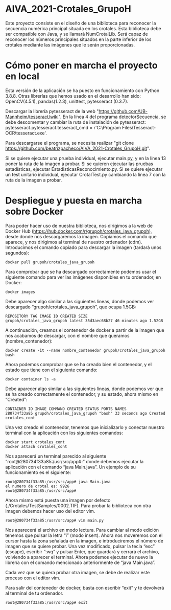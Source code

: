 # AIVA_2021-Crotales_GrupoH

Este proyecto consiste en el diseño de una biblioteca para reconocer la secuencia numérica principal situada en los crotales. Esta biblioteca debe ser compatible con Java, y se llamará NumCrotalLib. Será capaz de reconocer los números principales situados en la parte inferior de los crotales mediante las imágenes que le serán proporcionadas. 

# Cómo poner en marcha el proyecto en local 

Esta versión de la aplicación se ha puesto en funcionamiento con Python 3.8.8. Otras librerías que hemos usado en el desarrollo han sido: OpenCV(4.5.1), pandas(1.2.3), unittest, pytesseract (0.3.7).

Descargar la librería pytesseract de la web "https://github.com/UB-Mannheim/tesseract/wiki". En la línea 4 del programa detectorSecuencia, se debe descomentar y cambiar la ruta de instalación de pytesseract: pytesseract.pytesseract.tesseract_cmd = r'C:\Program Files\Tesseract-OCR\tesseract.exe'.

Para descargarse el programa, se necesita realizar "git clone https://github.com/beatrizpacheco/AIVA_2021-Crotales_GrupoH.git". 

Si se quiere ejecutar una prueba individual, ejecutar main.py, y en la línea 13 poner la ruta de la imagen a probar. Si se quieren ejecutar las pruebas estadísticas, ejecutar EstadisticasReconocimiento.py. Si se quiere ejecutar un test unitario individual, ejecutar CrotalTest.py cambiando la línea 7 con la ruta de la imagen a probar.

# Despliegue y puesta en marcha sobre Docker

Para poder hacer uso de nuestra biblioteca, nos dirigimos a la web de Docker Hub (https://hub.docker.com/r/grupoh/crotales_java_grupoh), desde donde nos descargaremos la imagen. Copiamos el comando que aparece, y nos dirigimos al terminal de nuestro ordenador (cdm). Introducimos el comando copiado para descargar la imagen (tardará unos segundos):

    docker pull grupoh/crotales_java_grupoh

Para comprobar que se ha descargado correctamente podemos usar el siguiente comando para ver las imágenes disponibles en tu ordenador, en Docker:

    docker images
    
Debe aparecer algo similar a las siguientes líneas, donde podemos ver descargado “grupoh/crotales_java_grupoh”, que ocupa 1.5GB:

    REPOSITORY TAG IMAGE ID CREATED SIZE
    grupoh/crotales_java_grupoh latest 35d3aec68b27 46 minutes ago 1.52GB

A continuación, creamos el contenedor de docker a partir de la imagen que nos acabamos de descargar, con el nombre que queramos (nombre_contenedor):

    docker create -it --name nombre_contenedor grupoh/crotales_java_grupoh bash

Ahora podemos comprobar que se ha creado bien el contenedor, y el estado que tiene con el siguiente comando:

    docker container ls -a

Debe aparecer algo similar a las siguientes líneas, donde podemos ver que se ha creado correctamente el contenedor, y su estado, ahora mismo en “Created”:

    CONTAINER ID IMAGE COMMAND CREATED STATUS PORTS NAMES
    280734f33a85 grupoh/crotales_java_grupoh "bash" 33 seconds ago Created crotales_cont

Una vez creado el contenedor, tenemos que inicializarlo y conectar nuestro terminal con la aplicación con los siguientes comandos:

    docker start crotales_cont
    docker attach crotales_cont

Nos aparecerá un terminal parecido al siguiente “root@280734f33a85:/usr/src/app#:” donde debemos ejecutar la aplicación con el comando “java Main.java”. Un ejemplo de su funcionamiento es el siguiente:

    root@280734f33a85:/usr/src/app# java Main.java
    el numero de crotal es: 9926
    root@280734f33a85:/usr/src/app#

Ahora mismo está puesta una imagen por defecto (./Crotales/TestSamples/0002.TIF). Para probar la biblioteca con otra imagen debemos hacer uso del editor vim. 

    root@280734f33a85:/usr/src/app# vim main.py
 
Nos aparecerá el archivo en modo lectura. Para cambiar al modo edición tenemos que pulsar la letra “i” (modo insert). Ahora nos moveremos con el cursor hasta la zona señalada en la imagen, e introduciremos el número de imagen que se quiere probar. Una vez modificado, pulsar la tecla “esc” (escape), escribir “:wq” y pulsar Enter, que guardará y cerrará el archivo, volviendo a aparecer el terminal. Ahora podemos ejecutar de nuevo la librería con el comando mencionado anteriormente de “java Main.java”.

Cada vez que se quiera probar otra imagen, se debe de realizar este proceso con el editor vim. 

Para salir del contenedor de docker, basta con escribir “exit” y te devolverá al terminal de tu ordenador. 
    
    root@280734f33a85:/usr/src/app# exit
